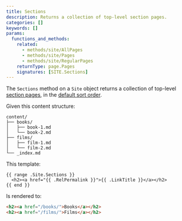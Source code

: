 ```yaml
---
title: Sections
description: Returns a collection of top-level section pages.
categories: []
keywords: []
params:
  functions_and_methods:
    related:
      - methods/site/AllPages
      - methods/site/Pages
      - methods/site/RegularPages
    returnType: page.Pages
    signatures: [SITE.Sections]
---
```


The `Sections` method on a `Site` object returns a collection of top-level [section pages](g), in the [default sort order](g).

Given this content structure:

```text
content/
├── books/
│   ├── book-1.md
│   └── book-2.md
├── films/
│   ├── film-1.md
│   └── film-2.md
└── _index.md
```

This template:

```go-html-template
{{ range .Site.Sections }}
  <h2><a href="{{ .RelPermalink }}">{{ .LinkTitle }}</a></h2>
{{ end }}
```

Is rendered to:

```html
<h2><a href="/books/">Books</a></h2>
<h2><a href="/films/">Films</a></h2>
```
